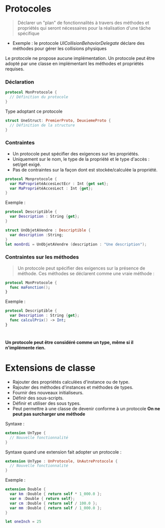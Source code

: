 # Protocoles

> Déclarer un "plan" de fonctionnalités à travers des méthodes et propriétés qui seront nécessaires pour la réalisation d'une tâche spécifique
- Exemple : le protocole _UICollisionBehaviorDelegate_ déclare des méthodes pour gérer les collisions physiques

Le protocole ne propose aucune implémentation.
Un protocole peut être adopté par une classe en implémentant les méthodes et propriétés requises.

### Déclaration
```Swift
protocol MonProtocole {
  // Définition du protocole
}
```
Type adoptant ce protocole
```Swift
struct UneStruct: PremierProto, DeuxiemeProto {
  // Définition de la structure
}
```

### Contraintes
- Un protocole peut spécifier des exigences sur les propriétés.
- Uniquement sur le nom, le type de la propriété et le type d'accès : set/get exigé.
- Pas de contraintes sur la façon dont est stockée/calculée la propriété.

```Swift
protocol Monprotocole {
  var MaPropriétéAccesLectEcr : Int {get set};
  var MaPropriétéAccesLect : Int {get};
}
```
Exemple :
```Swift
protocol Descriptible {
  var Description : String {get};
}

struct UnObjetAVendre : Descriptible {
  var description :String;
}
let monOrdi = UnObjetAVendre (description : "Une description");
```

### Contraintes sur les méthodes
> Un protocole peut spécifier des exigences sur la présence de méthode.
Ces méthodes se déclarent comme une vraie méthode :
```Swift
protocol MonProtocole {
  func maFonction();
}
```
Exemple :
```Swift
protocol Descriptible {
  var Description : String {get};
  func calculPrix() -> Int;
}
```
#
__Un protocole peut être considéré comme un type, même si il n'implémente rien.__


# Extensions de classe
- Rajouter des propriétés calculées d'instance ou de type.
- Rajouter des méthodes d'instances et méthodes de types.
- Fournir des nouveaux initialiseurs.
- Définir des sous-scripts.
- Définir et utiliser des sous types.
- Peut permettre à une classe de devenir conforme à un protocole
__On ne peut pas surcharger une méthode__

Syntaxe :
```Swift
extension UnType {
  // Nouvelle fonctionnalité
}
```
Syntaxe quand une extension fait adopter un protocole :
```Swift
extension UnType : UnProtocole, UnAutreProtocole {
  // Nouvelle fonctionnalité
}
```

Exemple :
```Swift
extension Double {
  var km :Double { return self * 1_000.0 };
  var m :Double { return self};
  var cm :Double { return self / 100.0 };
  var mm :Double { return self / 1_000.0 };
}

let oneInch = 25
```

